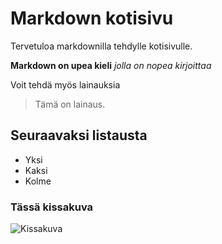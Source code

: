 # Markdown kotisivu

Tervetuloa markdownilla tehdylle kotisivulle.

**Markdown on upea kieli**
*jolla on nopea kirjoittaa*

Voit tehdä myös lainauksia
> Tämä on lainaus.

## Seuraavaksi listausta

- Yksi
- Kaksi
- Kolme

### Tässä kissakuva

![Kissakuva](https://encrypted-tbn0.gstatic.com/images?q=tbn:ANd9GcRQfr-OUbiieUx74wzC66U-CZeixX_59u6SyA&usqp=CAU)